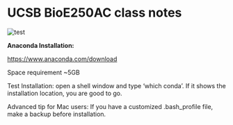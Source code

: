 # UCSB BioE250AC class notes

![test](https://www.bu.edu/hic/files/2021/04/ai-top-banner.jpeg)

**Anaconda Installation:**

https://www.anaconda.com/download


Space requirement  ~5GB

Test Installation: open a shell window and type ‘which conda’. If it shows the installation location,
you are good to go.


Advanced tip for Mac users: 
If you have a customized .bash_profile file, make a backup before installation. 
